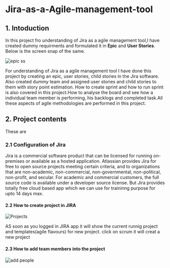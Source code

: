# Jira-as-a-Agile-management-tool
## 1. Intoduction
In this project fro understanding of Jira as a agile management tool,I have created dummy requirments and formulated it in <b>Epic</b> and <b>User Stories</b>. Below is the screen snap of the same.

  ![epic ss](https://github.com/Musab9860576525/Jira-as-a-Agile-management-tool/assets/93589142/0c964c03-704f-4258-9e17-f911e99f32ba)

For understanding of Jira as a agile management tool I have done this project by creating an epic, user stories, child stories in the Jira software. Also created dummy team and assigned user stories and child stories to them with story point estimation. How to create sprint and how to run sprint is also covered in this project.How to analyse the board and see how a individual team member is performing, his backlogs and completed task.All these aspects of agile methodologies are performed in this project.

## 2. Project contents

These are 

### 2.1 Configuration of Jira

Jira is a commercial software product that can be licensed for running on-premises or available as a hosted application.
Atlassian provides Jira for free to open source projects meeting certain criteria, and to organizations that are non-academic, non-commercial, non-governmental, non-political, non-profit, and secular. For academic and commercial customers, the full source code is available under a developer source license.
But Jira provides totally free cloud based app which we can use for traininng purpose for upto 14 days max.  

#### 2.2 How to create project in JIRA

![Projects](https://github.com/Musab9860576525/Jira-as-a-Agile-management-tool/assets/93589142/8dc66fb6-2656-4be7-8904-94d9afddcbd5)

AS soon as you logged in JIRA app it will show the current runnig project and templates(agile flavours) for new project.
click on scrum it will creat a new project

#### 2.3 How to add team members into the project

![add people](https://github.com/Musab9860576525/Jira-as-a-Agile-management-tool/assets/93589142/b333f365-1d97-4e92-bc75-7d853b6cfca2)
